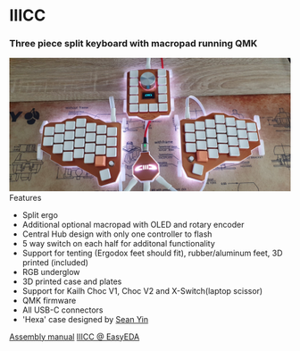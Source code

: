 # IIICC
### Three piece split keyboard with macropad running QMK
![IIIC1](Img/IIICC1.jpg)
Features
- Split ergo
- Additional optional macropad with OLED and rotary encoder
- Central Hub design with only one controller to flash
- 5 way switch on each half for additonal functionality 
- Support for tenting (Ergodox feet should fit), rubber/aluminum feet, 3D printed (included)
- RGB underglow
- 3D printed case and plates
- Support for Kailh Choc V1, Choc V2 and X-Switch(laptop scissor) 
- QMK firmware
- All USB-C connectors
- 'Hexa' case designed by [Sean Yin](https://www.coroflot.com/sean_yin)

[Assembly manual](Doc/IIICC_Assembly_Guide.pdf)
[IIICC @ EasyEDA](https://easyeda.com/pigboard)